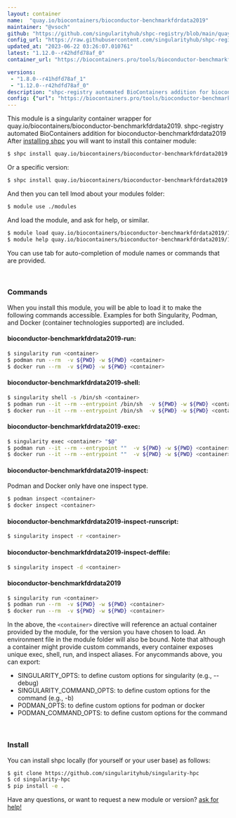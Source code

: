 ```yaml
---
layout: container
name:  "quay.io/biocontainers/bioconductor-benchmarkfdrdata2019"
maintainer: "@vsoch"
github: "https://github.com/singularityhub/shpc-registry/blob/main/quay.io/biocontainers/bioconductor-benchmarkfdrdata2019/container.yaml"
config_url: "https://raw.githubusercontent.com/singularityhub/shpc-registry/main/quay.io/biocontainers/bioconductor-benchmarkfdrdata2019/container.yaml"
updated_at: "2023-06-22 03:26:07.010761"
latest: "1.12.0--r42hdfd78af_0"
container_url: "https://biocontainers.pro/tools/bioconductor-benchmarkfdrdata2019"

versions:
 - "1.8.0--r41hdfd78af_1"
 - "1.12.0--r42hdfd78af_0"
description: "shpc-registry automated BioContainers addition for bioconductor-benchmarkfdrdata2019"
config: {"url": "https://biocontainers.pro/tools/bioconductor-benchmarkfdrdata2019", "maintainer": "@vsoch", "description": "shpc-registry automated BioContainers addition for bioconductor-benchmarkfdrdata2019", "latest": {"1.12.0--r42hdfd78af_0": "sha256:0b9339356f631d00e163b9a1d6d68e53d5f256e4ef20aa861eea6705ae65276d"}, "tags": {"1.8.0--r41hdfd78af_1": "sha256:8bea3722723df1fd800e892802cc4a0ccd01fbdef3ebdaf2f2fc133013391eec", "1.12.0--r42hdfd78af_0": "sha256:0b9339356f631d00e163b9a1d6d68e53d5f256e4ef20aa861eea6705ae65276d"}, "docker": "quay.io/biocontainers/bioconductor-benchmarkfdrdata2019"}
---
```


This module is a singularity container wrapper for quay.io/biocontainers/bioconductor-benchmarkfdrdata2019.
shpc-registry automated BioContainers addition for bioconductor-benchmarkfdrdata2019
After [installing shpc](#install) you will want to install this container module:


```bash
$ shpc install quay.io/biocontainers/bioconductor-benchmarkfdrdata2019
```

Or a specific version:

```bash
$ shpc install quay.io/biocontainers/bioconductor-benchmarkfdrdata2019:1.12.0--r42hdfd78af_0
```

And then you can tell lmod about your modules folder:

```bash
$ module use ./modules
```

And load the module, and ask for help, or similar.

```bash
$ module load quay.io/biocontainers/bioconductor-benchmarkfdrdata2019/1.12.0--r42hdfd78af_0
$ module help quay.io/biocontainers/bioconductor-benchmarkfdrdata2019/1.12.0--r42hdfd78af_0
```

You can use tab for auto-completion of module names or commands that are provided.

<br>

### Commands

When you install this module, you will be able to load it to make the following commands accessible.
Examples for both Singularity, Podman, and Docker (container technologies supported) are included.

#### bioconductor-benchmarkfdrdata2019-run:

```bash
$ singularity run <container>
$ podman run --rm  -v ${PWD} -w ${PWD} <container>
$ docker run --rm  -v ${PWD} -w ${PWD} <container>
```

#### bioconductor-benchmarkfdrdata2019-shell:

```bash
$ singularity shell -s /bin/sh <container>
$ podman run --it --rm --entrypoint /bin/sh  -v ${PWD} -w ${PWD} <container>
$ docker run --it --rm --entrypoint /bin/sh  -v ${PWD} -w ${PWD} <container>
```

#### bioconductor-benchmarkfdrdata2019-exec:

```bash
$ singularity exec <container> "$@"
$ podman run --it --rm --entrypoint ""  -v ${PWD} -w ${PWD} <container> "$@"
$ docker run --it --rm --entrypoint ""  -v ${PWD} -w ${PWD} <container> "$@"
```

#### bioconductor-benchmarkfdrdata2019-inspect:

Podman and Docker only have one inspect type.

```bash
$ podman inspect <container>
$ docker inspect <container>
```

#### bioconductor-benchmarkfdrdata2019-inspect-runscript:

```bash
$ singularity inspect -r <container>
```

#### bioconductor-benchmarkfdrdata2019-inspect-deffile:

```bash
$ singularity inspect -d <container>
```



#### bioconductor-benchmarkfdrdata2019

```bash
$ singularity run <container>
$ podman run --rm  -v ${PWD} -w ${PWD} <container>
$ docker run --rm  -v ${PWD} -w ${PWD} <container>
```


In the above, the `<container>` directive will reference an actual container provided
by the module, for the version you have chosen to load. An environment file in the
module folder will also be bound. Note that although a container
might provide custom commands, every container exposes unique exec, shell, run, and
inspect aliases. For anycommands above, you can export:

 - SINGULARITY_OPTS: to define custom options for singularity (e.g., --debug)
 - SINGULARITY_COMMAND_OPTS: to define custom options for the command (e.g., -b)
 - PODMAN_OPTS: to define custom options for podman or docker
 - PODMAN_COMMAND_OPTS: to define custom options for the command

<br>

### Install

You can install shpc locally (for yourself or your user base) as follows:

```bash
$ git clone https://github.com/singularityhub/singularity-hpc
$ cd singularity-hpc
$ pip install -e .
```

Have any questions, or want to request a new module or version? [ask for help!](https://github.com/singularityhub/singularity-hpc/issues)